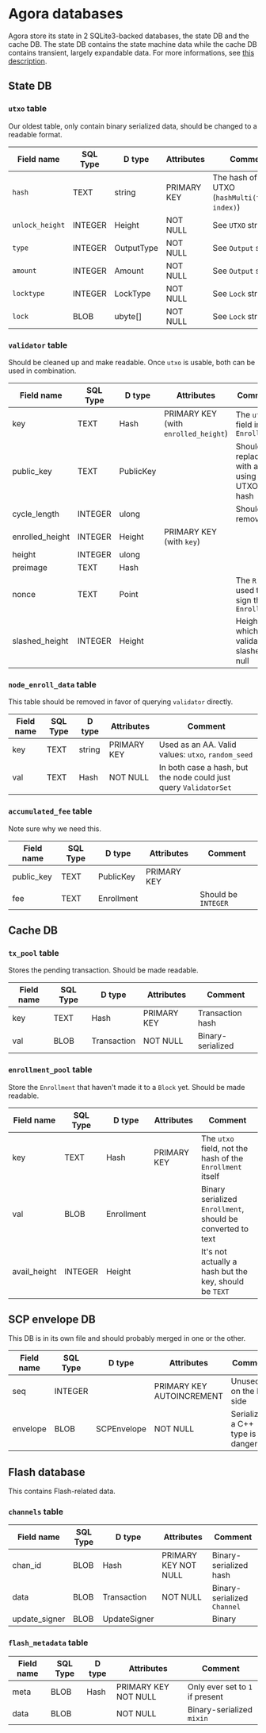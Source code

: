 # Agora databases

Agora store its state in 2 SQLite3-backed databases, the state DB and the cache DB.
The state DB contains the state machine data while the cache DB contains transient,
largely expandable data.
For more informations, see [this description](https://github.com/bosagora/agora/blob/8228bcb77f2808722e30be8c84f578b354e9fd3c/source/agora/node/FullNode.d#L138-L168).

## State DB

### `utxo` table

Our oldest table, only contain binary serialized data, should be changed to a readable format.

| Field name      | SQL Type | D type      | Attributes  | Comment                                                |
|-----------------|----------|-------------|-------------|--------------------------------------------------------|
| `hash`          | TEXT     | string      | PRIMARY KEY | The hash of the UTXO (`hashMulti(txhash, index)`)      |
| `unlock_height` | INTEGER  | Height      | NOT NULL    | See `UTXO` struct                                      |
| `type`          | INTEGER  | OutputType  | NOT NULL    | See `Output` struct                                    |
| `amount`        | INTEGER  | Amount      | NOT NULL    | See `Output` struct                                    |
| `locktype`      | INTEGER  | LockType    | NOT NULL    | See `Lock` struct                                      |
| `lock`          | BLOB     | ubyte[]     | NOT NULL    | See `Lock` struct                                      |

### `validator` table

Should be cleaned up and make readable. Once `utxo` is usable, both can be used in combination.

| Field name      | SQL Type | D type           | Attributes                           | Comment                                            |
|-----------------|----------|------------------|--------------------------------------|----------------------------------------------------|
| key             | TEXT     | Hash             | PRIMARY KEY (with `enrolled_height`) | The `utxo` field in the `Enrollment`               |
| public_key      | TEXT     | PublicKey        |                                      | Should be replaced with a join using the UTXO hash |
| cycle_length    | INTEGER  | ulong            |                                      | Should be removed.                                 |
| enrolled_height | INTEGER  | Height           | PRIMARY KEY (with `key`)             |                                                    |
| height          | INTEGER  | ulong            |                                      |                                                    |
| preimage        | TEXT     | Hash             |                                      |                                                    |
| nonce           | TEXT     | Point            |                                      | The `R` used to sign the `Enrollment`              |
| slashed_height  | INTEGER  | Height           |                                      | Height at which a validator is slashed or null     |

### `node_enroll_data` table

This table should be removed in favor of querying `validator` directly.

| Field name | SQL Type | D type | Attributes  | Comment                                                           |
|------------|----------|--------|-------------|-------------------------------------------------------------------|
| key        | TEXT     | string | PRIMARY KEY | Used as an AA. Valid values: `utxo`, `random_seed`                |
| val        | TEXT     | Hash   | NOT NULL    | In both case a hash, but the node could just query `ValidatorSet` |


### `accumulated_fee` table

Note sure why we need this.

| Field name | SQL Type | D type     | Attributes  | Comment             |
|------------|----------|------------|-------------|---------------------|
| public_key | TEXT     | PublicKey  | PRIMARY KEY |                     |
| fee        | TEXT     | Enrollment |             | Should be `INTEGER` |

## Cache DB

### `tx_pool` table

Stores the pending transaction. Should be made readable.

| Field name | SQL Type | D type      | Attributes  | Comment           |
|------------|----------|-------------|-------------|-------------------|
| key        | TEXT     | Hash        | PRIMARY KEY | Transaction hash  |
| val        | BLOB     | Transaction | NOT NULL    | Binary-serialized |

### `enrollment_pool` table

Store the `Enrollment` that haven't made it to a `Block` yet. Should be made readable.

| Field name   | SQL Type | D type     | Attributes  | Comment                                                     |
|--------------|----------|------------|-------------|-------------------------------------------------------------|
| key          | TEXT     | Hash       | PRIMARY KEY | The `utxo` field, not the hash of the `Enrollment` itself   |
| val          | BLOB     | Enrollment |             | Binary serialized `Enrollment`, should be converted to text |
| avail_height | INTEGER  | Height     |             | It's not actually a hash but the key, should be `TEXT`      |


## SCP envelope DB

This DB is in its own file and should probably merged in one or the other.

| Field name | SQL Type | D type      | Attributes                | Comment                             |
|------------|----------|-------------|---------------------------|-------------------------------------|
| seq        | INTEGER  |             | PRIMARY KEY AUTOINCREMENT | Unused on the D side                |
| envelope   | BLOB     | SCPEnvelope | NOT NULL                  | Serializing a C++ type is dangerous |


## Flash database

This contains Flash-related data.

### `channels` table

| Field name    | SQL Type | D type       | Attributes           | Comment                     |
|---------------|----------|--------------|----------------------|-----------------------------|
| chan_id       | BLOB     | Hash         | PRIMARY KEY NOT NULL | Binary-serialized hash      |
| data          | BLOB     | Transaction  | NOT NULL             | Binary-serialized `Channel` |
| update_signer | BLOB     | UpdateSigner |                      | Binary                      |


### `flash_metadata` table

| Field name | SQL Type | D type | Attributes           | Comment                         |
|------------|----------|--------|----------------------|---------------------------------|
| meta       | BLOB     | Hash   | PRIMARY KEY NOT NULL | Only ever set to `1` if present |
| data       | BLOB     |        | NOT NULL             | Binary-serialized `mixin`       |
